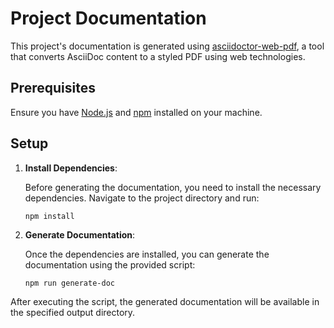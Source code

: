 # Project Documentation

This project's documentation is generated using [asciidoctor-web-pdf](https://github.com/ggrossetie/asciidoctor-web-pdf), a tool that converts AsciiDoc content to a styled PDF using web technologies.

## Prerequisites

Ensure you have [Node.js](https://nodejs.org/) and [npm](https://www.npmjs.com/) installed on your machine.

## Setup

1. **Install Dependencies**:
   
   Before generating the documentation, you need to install the necessary dependencies. Navigate to the project directory and run:
   
   ```shell
   npm install
   ```

2. **Generate Documentation**:

   Once the dependencies are installed, you can generate the documentation using the provided script:
   
   ```shell
   npm run generate-doc
   ```

After executing the script, the generated documentation will be available in the specified output directory.